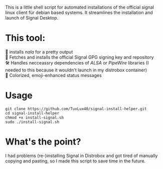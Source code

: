 This is a little shell script for automated installations of the official signal linux client für debian based systems. It streamlines the installation and launch of Signal Desktop.

# This tool:
💫 installs *nala* for a pretty output  
🔑 Fetches and installs the official Signal GPG signing key and repository  
🛠️ Handles necceassry dependencies of *ALSA* or *PipeWire* libraries (I needed to this because it wouldn't launch in my distrobox container)  
🌈 Colorized, emoji-enhanced status messages  

# Usage  
    git clone https://github.com/TuxLux40/signal-install-helper.git  
    cd signal-install-helper  
    chmod +x install-signal.sh  
    sudo ./install-signal.sh  

# What's the point?  
I had problems (re-)installing Signal in Distrobox and got tired of manually copying and pasting, so I made this script to save time in the future.
